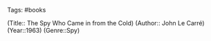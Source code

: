 Tags: #books

(Title:: The Spy Who Came in from the Cold)
(Author:: John Le Carré)
(Year::1963)
(Genre::Spy)









